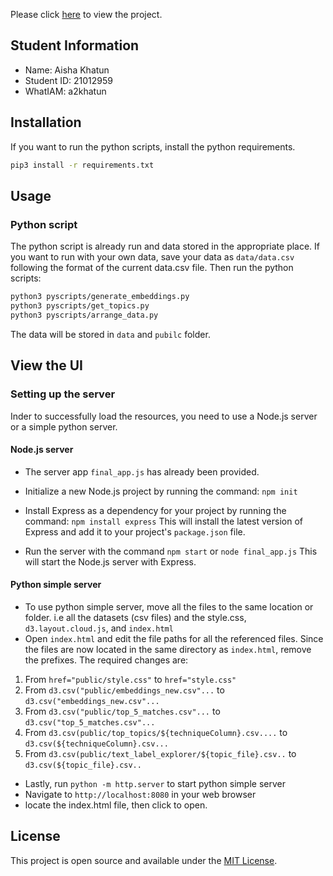 Please click [here](https://tanny411.github.io/Text-Label-Explorer/) to view the project.

## Student Information
- Name: Aisha Khatun
- Student ID: 21012959
- WhatIAM: a2khatun

## Installation

If you want to run the python scripts, install the python requirements.
```bash
pip3 install -r requirements.txt
```

## Usage

### Python script
The python script is already run and data stored in the appropriate place. If you want to run with your own data, save your data as `data/data.csv` following the format of the current data.csv file. Then run the python scripts:

```bash
python3 pyscripts/generate_embeddings.py
python3 pyscripts/get_topics.py
python3 pyscripts/arrange_data.py
```
The data will be stored in `data` and `pubilc` folder.

## View the UI

### Setting up the server
Inder to successfully load the resources, you need to use a Node.js server or a simple python server.

#### Node.js server
* The server app `final_app.js` has already been provided.
* Initialize a new Node.js project by running the command:
    `npm init`  
* Install Express as a dependency for your project by running the command:
      `npm install express`
  This will install the latest version of Express and add it to your project's `package.json` file.

* Run the server with the command `npm start`  or `node final_app.js`
This will start the Node.js server with Express.

#### Python simple server
* To use python simple server, move all the files to the same location or folder. i.e all the datasets (csv files) and the style.css, `d3.layout.cloud.js`, and `index.html`
* Open `index.html` and edit the file paths for all the referenced files. Since the files are now located in the same directory as `index.html`, remove the prefixes. 
The required changes are:
1. From `href="public/style.css"` to `href="style.css"`
2. From  `d3.csv("public/embeddings_new.csv"...`   to `d3.csv("embeddings_new.csv"...`
3. From `d3.csv("public/top_5_matches.csv"...`    to `d3.csv("top_5_matches.csv"...`
4. From `d3.csv(public/top_topics/${techniqueColumn}.csv....` to `d3.csv(${techniqueColumn}.csv...`
5. From `d3.csv(public/text_label_explorer/${topic_file}.csv..` to `d3.csv(${topic_file}.csv..`

* Lastly, run `python -m http.server` to start python simple server
* Navigate to `http://localhost:8080` in your web browser
* locate the index.html file, then click to open.


## License

This project is open source and available under the [MIT License](LICENSE).
